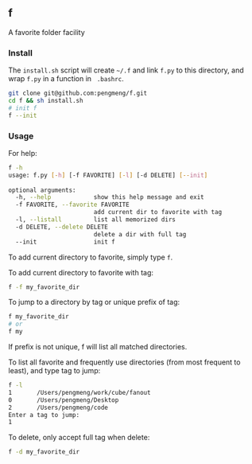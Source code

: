 ## f
A favorite folder facility

### Install
The `install.sh` script will create `~/.f` and link `f.py` to this directory, and wrap `f.py` in a function in `
.bashrc`.

``` bash
git clone git@github.com:pengmeng/f.git
cd f && sh install.sh
# init f
f --init
```

### Usage
For help:  

``` bash
f -h
usage: f.py [-h] [-f FAVORITE] [-l] [-d DELETE] [--init]    
                                                            
optional arguments:                                         
  -h, --help            show this help message and exit     
  -f FAVORITE, --favorite FAVORITE                          
                        add current dir to favorite with tag
  -l, --listall         list all memorized dirs             
  -d DELETE, --delete DELETE                                
                        delete a dir with full tag          
  --init                init f                              
```

To add current directory to favorite, simply type `f`.  

To add current directory to favorite with tag:  

```bash
f -f my_favorite_dir
```

To jump to a directory by tag or unique prefix of tag:  

```bash
f my_favorite_dir
# or
f my
```

If prefix is not unique, f will list all matched directories.  

To list all favorite and frequently use directories (from most frequent to least), and type tag to jump:  

```bash
f -l
1       /Users/pengmeng/work/cube/fanout
0       /Users/pengmeng/Desktop         
2       /Users/pengmeng/code            
Enter a tag to jump:                    
1                                       
```

To delete, only accept full tag when delete:  
```bash
f -d my_favorite_dir
```